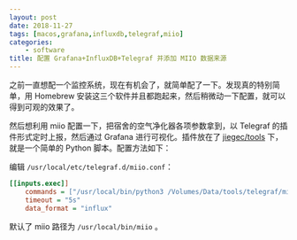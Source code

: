```yaml
---
layout: post
date: 2018-11-27
tags: [macos,grafana,influxdb,telegraf,miio]
categories:
    - software
title: 配置 Grafana+InfluxDB+Telegraf 并添加 MIIO 数据来源
---
```


之前一直想配一个监控系统，现在有机会了，就简单配了一下。发现真的特别简单，用 Homebrew 安装这三个软件并且都跑起来，然后稍微动一下配置，就可以得到可观的效果了。

然后想利用 miio 配置一下，把宿舍的空气净化器各项参数拿到，以 Telegraf 的插件形式定时上报，然后通过 Grafana 进行可视化。插件放在了 [jiegec/tools](https://github.com/jiegec/tools/blob/master/telegraf/miio.py) 下，就是一个简单的 Python 脚本。配置方法如下：

编辑 `/usr/local/etc/telegraf.d/miio.conf`：

```ini
[[inputs.exec]]
	commands = ["/usr/local/bin/python3 /Volumes/Data/tools/telegraf/miio.py MIID_HERE"]
	timeout = "5s"
	data_format = "influx"
```

默认了 miio 路径为 `/usr/local/bin/miio` 。